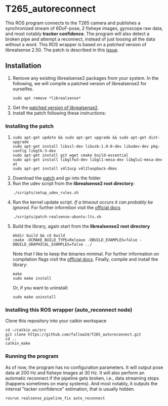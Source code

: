 # T265_autoreconnect
This ROS program connects to the T265 camera and publishes a synchronized stream of 6DoF-pose, 2 fisheye images, gyroscope raw data, and most notably **tracker confidence**.
The program will also detect a broken pipe and attempt a reconnect, instead of just loosing all the data without a word. 
This ROS wrapper is based on a *patched* version of librealsense 2.50. The patch is described in this [issue](https://github.com/IntelRealSense/librealsense/issues/9030#issuecomment-962223017).

## Installation
1. Remove any existing librealsense2 packages from your system. In the following, we will compile a patched version of librealsense2 for ourselfes.
   ```console
   sudo apt remove *librealsense*
   ```  
2. Get the [patched version of librealsense2](https://github.com/fallow24/librealsense-2.50-patched).
3. Install the patch following these instructions:
### Installing the patch
1. ```console
   sudo apt-get update && sudo apt-get upgrade && sudo apt-get dist-upgrade
   sudo apt-get install libssl-dev libusb-1.0-0-dev libudev-dev pkg-config libgtk-3-dev
   sudo apt-get install git wget cmake build-essential
   sudo apt-get install libglfw3-dev libgl1-mesa-dev libglu1-mesa-dev at
   sudo apt-get install v4l2ucp v4l2loopback-dkms
   ```
2. Download the [patch](https://github.com/fallow24/librealsense-2.50-patched/archive/refs/heads/master.zip) and go into the folder
3. Run the udev script from the **librealsense2 root directory**:
   ```console
   ./scripts/setup_udev_rules.sh
   ```
4. Run the kernel update script. *If a timeout occurs it can probably be ignored.* For further informtion visit the [official docs](https://github.com/IntelRealSense/librealsense/blob/master/doc/installation.md)
   ```console
   ./scripts/patch-realsense-ubuntu-lts.sh
   ```
5. Build the library, again start from the **librealsense2 root directory**
   ```console
   mkdir build && cd build
   cmake -DCMAKE_BUILD_TYPE=Release -DBUILD_EXAMPLES=false -DBUILD_GRAPHICAL_EXAMPLES=false ../
   ```
   Note that I like to keep the binaries minimal. For further information on compilation flags visit the [official docs](https://dev.intelrealsense.com/docs/build-configuration).
   Finally, compile and install the library:
   ```console
   make
   sudo make install
   ```
   Or, if you want to uninstall:
   ```console
   sudo make uninstall
   ```
### Installing this ROS wrapper (auto_reconnect node)
Clone this repository into your catkin workspace
```console
cd ~/catkin_ws/src
git clone https://github.com/fallow24/T265_autoreconnect.git
cd ..
catkin_make
```
### Running the program
As of now, the program has no configuration parameters.
It will output pose data at 200 Hz and fisheye images at 30 Hz.
It will also perform an automatic reconnect if the pipeline gets broken, i.e., data streaming stops (happens sometimes on many systems).
And most notably, it outputs the internal "tacker confidence" estimation, that is usually hidden. 
```console
rosrun realsense_pipeline_fix auto_reconnect
```
   
